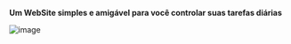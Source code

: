 **Um WebSite simples e amigável para você controlar suas tarefas diárias**















![image](https://github.com/Deyvis2k/TodoCARD/assets/143893078/28c78680-0668-4a72-82cc-3bea54fb210f)

